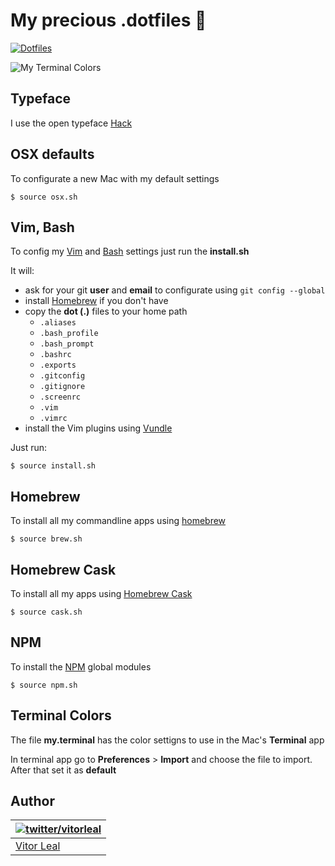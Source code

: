# My precious .dotfiles :gem:

[![Dotfiles](https://img.shields.io/badge/dot-files-green.svg)](https://dotfiles.github.io/)

![My Terminal Colors](http://i.imgur.com/oGP6knz.png)


## Typeface

I use the open typeface  [Hack](http://sourcefoundry.org/hack/)


## OSX defaults

To configurate a new Mac with my default settings

```
$ source osx.sh
```


## Vim, Bash

To config my [Vim](http://www.vim.org/) and [Bash](http://en.wikipedia.org/wiki/Bash_(Unix_shell)) settings just run the **install.sh**

It will:
- ask for your git **user** and **email** to configurate using `git config --global`
- install [Homebrew](http://brew.sh/) if you don't have
- copy the **dot (.)** files to your home path
  -  `.aliases`
  - `.bash_profile`
  - `.bash_prompt`
  - `.bashrc`
  - `.exports`
  - `.gitconfig`
  - `.gitignore`
  - `.screenrc`
  - `.vim`
  - `.vimrc`
- install the Vim plugins using [Vundle](https://github.com/VundleVim/Vundle.vim)

Just run:

```
$ source install.sh
```


## Homebrew

To install all my commandline apps using [homebrew](http://brew.sh/)

```
$ source brew.sh
```


## Homebrew Cask

To install all my apps using [Homebrew Cask](http://caskroom.io/)

```
$ source cask.sh
```


## NPM

To install the [NPM](http://npmjs.com) global modules

```
$ source npm.sh
```


## Terminal Colors

The file **my.terminal** has the color settigns to use in the Mac's **Terminal** app

In terminal app go to **Preferences** > **Import** and choose the file to import. After that set it as **default**


## Author

| [![twitter/vitorleal](http://gravatar.com/avatar/e133221d7fbc0dee159dca127d2f6f00?s=80)](http://twitter.com/vitorleal "Follow @vitorleal on Twitter") |
|---|
| [Vitor Leal](http://vitorleal.com) |

